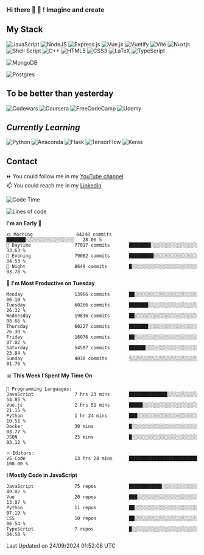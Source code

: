 ### Hi there 👋 🤖 ! Imagine and create

## My Stack
![JavaScript](https://img.shields.io/badge/javascript-%23323330.svg?style=for-the-badge&logo=javascript&logoColor=%23F7DF1E) ![NodeJS](https://img.shields.io/badge/node.js-6DA55F?style=for-the-badge&logo=node.js&logoColor=white) <img alt="Express.js" src="https://img.shields.io/badge/express.js%20-%23404d59.svg?&style=for-the-badge"/> ![Vue.js](https://img.shields.io/badge/vuejs-%2335495e.svg?style=for-the-badge&logo=vuedotjs&logoColor=%234FC08D) ![Vuetify](https://img.shields.io/badge/Vuetify-1867C0?style=for-the-badge&logo=vuetify&logoColor=AEDDFF) ![Vite](https://img.shields.io/badge/vite-%23646CFF.svg?style=for-the-badge&logo=vite&logoColor=white) ![Nuxtjs](https://img.shields.io/badge/Nuxt-002E3B?style=for-the-badge&logo=nuxtdotjs&logoColor=#00DC82) ![Shell Script](https://img.shields.io/badge/shell_script-%23121011.svg?style=for-the-badge&logo=gnu-bash&logoColor=white) ![C++](https://img.shields.io/badge/c++-%2300599C.svg?style=for-the-badge&logo=c%2B%2B&logoColor=white) ![HTML5](https://img.shields.io/badge/html5-%23E34F26.svg?style=for-the-badge&logo=html5&logoColor=white) ![CSS3](https://img.shields.io/badge/css3-%231572B6.svg?style=for-the-badge&logo=css3&logoColor=white) ![LaTeX](https://img.shields.io/badge/latex-%23008080.svg?style=for-the-badge&logo=latex&logoColor=white) ![TypeScript](https://img.shields.io/badge/typescript-%23007ACC.svg?style=for-the-badge&logo=typescript&logoColor=white)
<div>
  <img alt="MongoDB" src ="https://img.shields.io/badge/MongoDB-%234ea94b.svg?&style=for-the-badge&logo=mongodb&logoColor=white"/>
  
  ![Postgres](https://img.shields.io/badge/postgres-%23316192.svg?style=for-the-badge&logo=postgresql&logoColor=white)
</div>

## To be better than yesterday
![Codewars](https://img.shields.io/badge/Codewars-B1361E?style=for-the-badge&logo=codewars&logoColor=grey)
  ![Coursera](https://img.shields.io/badge/Coursera-%230056D2.svg?style=for-the-badge&logo=Coursera&logoColor=white)
  ![FreeCodeCamp](https://img.shields.io/badge/Freecodecamp-%23123.svg?&style=for-the-badge&logo=freecodecamp&logoColor=green)
  ![Udemy](https://img.shields.io/badge/Udemy-A435F0?style=for-the-badge&logo=Udemy&logoColor=white)

## *Currently Learning*
![Python](https://img.shields.io/badge/python-3670A0?style=for-the-badge&logo=python&logoColor=ffdd54) ![Anaconda](https://img.shields.io/badge/Anaconda-%2344A833.svg?style=for-the-badge&logo=anaconda&logoColor=white) 
![Flask](https://img.shields.io/badge/flask-%23000.svg?style=for-the-badge&logo=flask&logoColor=white) ![TensorFlow](https://img.shields.io/badge/TensorFlow-%23FF6F00.svg?style=for-the-badge&logo=TensorFlow&logoColor=white) ![Keras](https://img.shields.io/badge/Keras-%23D00000.svg?style=for-the-badge&logo=Keras&logoColor=white)

## Contact
⏩ You could follow me in my <a href="https://www.youtube.com/c/ViktorJimenezF" target="blank">YouTube channel</a>   <br>
📫 You could reach me in my <a href="https://www.linkedin.com/in/victorjuanjimenez/" target="blank">Linkedin</a>  

<!--START_SECTION:waka-->
![Code Time](http://img.shields.io/badge/Code%20Time-2%2C714%20hrs%209%20mins-blue)

![Lines of code](https://img.shields.io/badge/From%20Hello%20World%20I%27ve%20Written-400.8%20million%20lines%20of%20code-blue)

**I'm an Early 🐤** 

```text
🌞 Morning                64248 commits       ███████░░░░░░░░░░░░░░░░░░   28.06 % 
🌆 Daytime                77017 commits       ████████░░░░░░░░░░░░░░░░░   33.63 % 
🌃 Evening                79082 commits       █████████░░░░░░░░░░░░░░░░   34.53 % 
🌙 Night                  8649 commits        █░░░░░░░░░░░░░░░░░░░░░░░░   03.78 % 
```
📅 **I'm Most Productive on Tuesday** 

```text
Monday                   13966 commits       ██░░░░░░░░░░░░░░░░░░░░░░░   06.10 % 
Tuesday                  60266 commits       ███████░░░░░░░░░░░░░░░░░░   26.32 % 
Wednesday                19836 commits       ██░░░░░░░░░░░░░░░░░░░░░░░   08.66 % 
Thursday                 60227 commits       ███████░░░░░░░░░░░░░░░░░░   26.30 % 
Friday                   16076 commits       ██░░░░░░░░░░░░░░░░░░░░░░░   07.02 % 
Saturday                 54587 commits       ██████░░░░░░░░░░░░░░░░░░░   23.84 % 
Sunday                   4038 commits        ░░░░░░░░░░░░░░░░░░░░░░░░░   01.76 % 
```


📊 **This Week I Spent My Time On** 

```text
💬 Programming Languages: 
JavaScript               7 hrs 23 mins       ██████████████░░░░░░░░░░░   54.85 % 
Vue.js                   2 hrs 51 mins       █████░░░░░░░░░░░░░░░░░░░░   21.15 % 
Python                   1 hr 24 mins        ███░░░░░░░░░░░░░░░░░░░░░░   10.51 % 
Docker                   30 mins             █░░░░░░░░░░░░░░░░░░░░░░░░   03.77 % 
JSON                     25 mins             █░░░░░░░░░░░░░░░░░░░░░░░░   03.12 % 

🔥 Editors: 
VS Code                  13 hrs 28 mins      █████████████████████████   100.00 % 
```

**I Mostly Code in JavaScript** 

```text
JavaScript               75 repos            ████████████░░░░░░░░░░░░░   49.02 % 
Vue                      20 repos            ███░░░░░░░░░░░░░░░░░░░░░░   13.07 % 
Python                   11 repos            ██░░░░░░░░░░░░░░░░░░░░░░░   07.19 % 
CSS                      10 repos            ██░░░░░░░░░░░░░░░░░░░░░░░   06.54 % 
TypeScript               7 repos             █░░░░░░░░░░░░░░░░░░░░░░░░   04.58 % 
```




 Last Updated on 24/09/2024 01:52:08 UTC
<!--END_SECTION:waka-->

<!--
**ViktorJJF/ViktorJJF** is a ✨ _special_ ✨ repository because its `README.md` (this file) appears on your GitHub profile.



Here are some ideas to get you started:

- 🔭 I’m currently working on ...
- 🌱 I’m currently learning ...
- 👯 I’m looking to collaborate on ...
- 🤔 I’m looking for help with ...
- 💬 Ask me about ...
- 📫 How to reach me: ...
- 😄 Pronouns: ...
- ⚡ Fun fact: ...
-->
